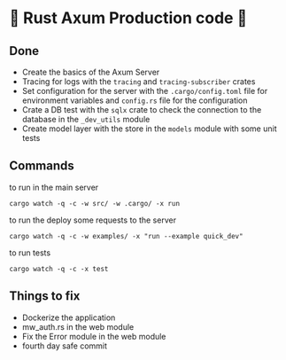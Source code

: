 # 🦀 Rust Axum Production code 🚀

## Done

- Create the basics of the Axum Server
- Tracing for logs with the `tracing` and `tracing-subscriber` crates
- Set configuration for the server with the `.cargo/config.toml` file for environment variables and `config.rs` file for the configuration
- Crate a DB test with the `sqlx` crate to check the connection to the database in the `_dev_utils` module
- Create model layer with the store in the `models` module with some unit tests

## Commands

to run in the main server

```shell
cargo watch -q -c -w src/ -w .cargo/ -x run
```

to run the deploy some requests to the server

```shell
cargo watch -q -c -w examples/ -x "run --example quick_dev"
```

to run tests

```shell
cargo watch -q -c -x test
```

## Things to fix

- Dockerize the application
- mw_auth.rs in the web module
- Fix the Error module in the web module
- fourth day safe commit
